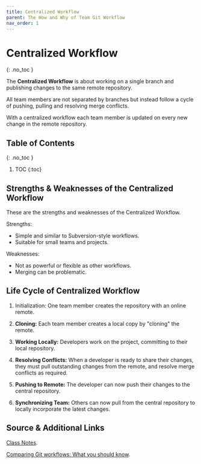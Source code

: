 ```yaml
---
title: Centralized Workflow
parent: The How and Why of Team Git Workflow
nav_order: 1
---
```


<!-- prettier-ignore-start -->

# Centralized Workflow
{: .no_toc }

The **Centralized Workflow** is about working on a single branch and publishing changes to the same remote repository. 

All team members are not separated by branches but instead follow a cycle of pushing, pulling and resolving merge conflicts.

With a centralized workflow each team member is updated on every new change in the remote repository.

## Table of Contents
{: .no_toc }

1. TOC
{:toc}

<!-- prettier-ignore-end -->

## Strengths & Weaknesses of the Centralized Workflow

These are the strengths and weaknesses of the Centralized Workflow.

Strengths:
- Simple and similar to Subversion-style workflows.
- Suitable for small teams and projects.

Weaknesses:
- Not as powerful or flexible as other workflows.
- Merging can be problematic.

## Life Cycle of Centralized Workflow

1. Initialization: One team member creates the repository with an online remote.

2. **Cloning:** Each team member creates a local copy by "cloning" the remote.

3. **Working Locally:** Developers work on the project, committing to their local repository.

4. **Resolving Conflicts:** When a developer is ready to share their changes, they must pull outstanding changes from the remote, and resolve merge conflicts as required.

5. **Pushing to Remote:** The developer can now push their changes to the central repository.

6. **Synchronizing Team:** Others can now pull from the central repository to locally incorporate the latest changes.

## Source & Additional Links

[Class Notes](https://learn.rrc.ca/d2l/le/content/645955/viewContent/10531991/View).

[Comparing Git workflows: What you should know](https://www.atlassian.com/git/tutorials/comparing-workflows).